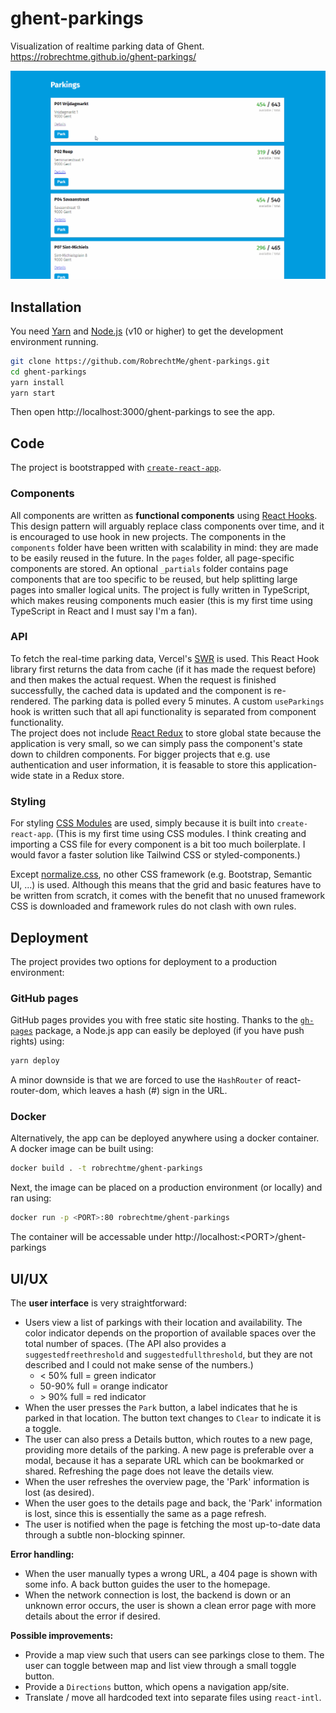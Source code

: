 # ghent-parkings
Visualization of realtime parking data of Ghent.  
https://robrechtme.github.io/ghent-parkings/

![Screen Capture](src/assets/screencapture.gif)

## Installation
You need [Yarn](https://classic.yarnpkg.com/en/docs/install) and [Node.js](https://nodejs.org/en/download/) (v10 or higher) to get the development environment running. 
```bash
git clone https://github.com/RobrechtMe/ghent-parkings.git
cd ghent-parkings
yarn install
yarn start
```
Then open http://localhost:3000/ghent-parkings to see the app.

## Code
The project is bootstrapped with [`create-react-app`](https://create-react-app.dev/). 

### Components
All components are written as **functional components** using [React Hooks](https://reactjs.org/docs/hooks-reference.html). This design pattern will arguably replace class components over time, and it is encouraged to use hook in new projects. The components in the `components` folder have been written with scalability in mind: they are made to be easily reused in the future. In the `pages` folder, all page-specific components are stored. An optional `_partials` folder contains page components that are too specific to be reused, but help splitting large pages into smaller logical units. The project is fully written in TypeScript, which makes reusing components much easier (this is my first time using TypeScript in React and I must say I'm a fan).  

### API
To fetch the real-time parking data, Vercel's [SWR](https://swr.vercel.app/) is used. This React Hook library first returns the data from cache (if it has made the request before) and then makes the actual request. When the request is finished successfully, the cached data is updated and the component is re-rendered. The parking data is polled every 5 minutes. A custom `useParkings` hook is written such that all api functionality is separated from component functionality.   
The project does not include [React Redux](https://react-redux.js.org/) to store global state because the application is very small, so we can simply pass the component's state down to children components. For bigger projects that e.g. use authentication and user information, it is feasable to store this application-wide state in a Redux store. 

### Styling
For styling [CSS Modules](https://github.com/css-modules/css-modules) are used, simply because it is built into `create-react-app`. (This is my first time using CSS modules. I think creating and importing a CSS file for every component is a bit too much boilerplate. I would favor a faster solution like Tailwind CSS or styled-components.)

Except [normalize.css](https://github.com/csstools/normalize.css), no other CSS framework (e.g. Bootstrap, Semantic UI, ...) is used. Although this means that the grid and basic features have to be written from scratch, it comes with the benefit that no unused framework CSS is downloaded and framework rules do not clash with own rules. 

## Deployment
The project provides two options for deployment to a production environment:

### GitHub pages
GitHub pages provides you with free static site hosting. Thanks to the [`gh-pages`](https://www.npmjs.com/package/gh-pages) package, a Node.js app can easily be deployed (if you have push rights) using:
```bash
yarn deploy
```
A minor downside is that we are forced to use the `HashRouter` of react-router-dom, which leaves a hash (#) sign in the URL.

### Docker
Alternatively, the app can be deployed anywhere using a docker container. A docker image can be built using:
```bash
docker build . -t robrechtme/ghent-parkings
```
Next, the image can be placed on a production environment (or locally) and ran using:
```bash
docker run -p <PORT>:80 robrechtme/ghent-parkings
```
The container will be accessable under http://localhost:\<PORT>/ghent-parkings

## UI/UX
The **user interface** is very straightforward: 
* Users view a list of parkings with their location and availability. The color indicator depends on the proportion of available spaces over the total number of spaces.
  (The API also provides a `suggestedfreethreshold` and `suggestedfullthreshold`, but they are not described and I could not make sense of the numbers.)  
  * < 50% full = green indicator
  * 50-90% full = orange indicator
  * \> 90% full = red indicator
* When the user presses the `Park` button, a label indicates that he is parked in that location. The button text changes to `Clear` to indicate it is a toggle. 
* The user can also press a Details button, which routes to a new page, providing more details of the parking. A new page is preferable over a modal, because it has a separate URL which can be bookmarked or shared. Refreshing the page does not leave the details view. 
* When the user refreshes the overview page, the 'Park' information is lost (as desired).
* When the user goes to the details page and back, the 'Park' information is lost, since this is essentially the same as a page refresh. 
* The user is notified when the page is fetching the most up-to-date data through a subtle non-blocking spinner.  

**Error handling:**
* When the user manually types a wrong URL, a 404 page is shown with some info. A back button guides the user to the homepage. 
* When the network connection is lost, the backend is down or an unknown error occurs, the user is shown a clean error page with more details about the error if desired. 

**Possible improvements:**
* Provide a map view such that users can see parkings close to them. The user can toggle between map and list view through a small toggle button.
* Provide a `Directions` button, which opens a navigation app/site.
* Translate / move all hardcoded text into separate files using `react-intl`.
